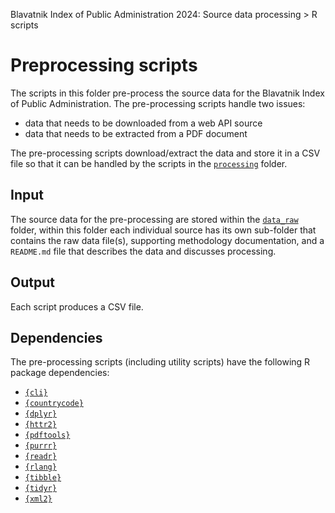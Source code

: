 Blavatnik Index of Public Administration 2024: Source data processing > R scripts

# Preprocessing scripts

The scripts in this folder pre-process the source data for the Blavatnik Index
of Public Administration. The pre-processing scripts handle two issues:

- data that needs to be downloaded from a web API source
- data that needs to be extracted from a PDF document

The pre-processing scripts download/extract the data and store it in a CSV file
so that it can be handled by the scripts in the [`processing`](../processing/)
folder.

## Input
The source data for the pre-processing are stored within the
[`data_raw`](../../data_raw/) folder, within this folder each individual source
has its own sub-folder that contains the raw data file(s), supporting
methodology documentation, and a `README.md` file that describes the data and
discusses processing.

## Output
Each script produces a CSV file.

## Dependencies
The pre-processing scripts (including utility scripts) have the following R
package dependencies:

- [`{cli}`](https://cli.r-lib.org)
- [`{countrycode}`](https://vincentarelbundock.github.io/countrycode/)
- [`{dplyr}`](https://dplyr.tidyverse.org)
- [`{httr2}`](https://httr2.r-lib.org,)
- [`{pdftools}`](https://docs.ropensci.org/pdftools/)
- [`{purrr}`](https://purrr.tidyverse.org/)
- [`{readr}`](https://readr.tidyverse.org)
- [`{rlang}`](https://rlang.r-lib.org)
- [`{tibble}`](https://tibble.tidyverse.org/)
- [`{tidyr}`](https://tidyr.tidyverse.org)
- [`{xml2}`](https://xml2.r-lib.org/)